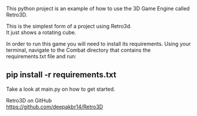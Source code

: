 This python project is an example of how to use the 3D Game Engine called Retro3D.

This is the simplest form of a project using Retro3d.  
It just shows a rotating cube. 

In order to run this game you will need to install its requirements.
Using your terminal, navigate to the Combat directory 
that contains the requirements.txt file and run:

## pip install -r requirements.txt

Take a look at main.py on how to get started.

Retro3D on GitHub  
https://github.com/deepakbr14/Retro3D 


